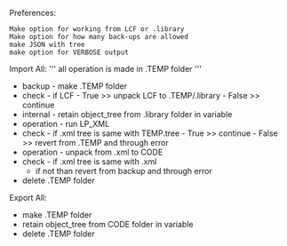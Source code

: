 Preferences:

    Make option for working from LCF or .library
    Make option for how many back-ups are allowed
    make JSON with tree
    make option for VERBOSE output

Import All:
''' all operation is made in .TEMP folder '''
  - backup    - make .TEMP folder
  - check     - if LCF
              - True  >> unpack LCF to .TEMP/.library
              - False >> continue
  - internal  - retain object_tree from .library folder in variable
  - operation - run LP_XML
  - check     - if .xml tree is same with TEMP.tree
              - True  >> continue
              - False >> revert from .TEMP and through error
  - operation - unpack from .xml to CODE
  - check     - if .xml tree is same with .xml
    - if not than revert from backup and through error
  - delete .TEMP folder

Export All:

  - make .TEMP folder
  - retain object_tree from CODE folder in variable
  - delete .TEMP folder
